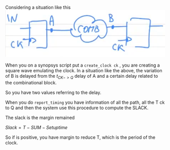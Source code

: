 Considering a situation like this
![](media/Pasted%20image%2020230529123302.png)

When you on a synopsys script put a  `create_clock ck` , you are creating a square wave emulating the clock. In a situation like the above, the variation of B is delayed from the $t_{CK->Q}$ delay of A and a certain delay related to the combinational block.

So you have two values referring to the delay.

When you do `report_timing` you have information of all the path, all the T ck to Q and then the system use this procedure to compute the SLACK.

The slack is the margin remained

$Slack = T - SUM - Setup time$

So if is positive, you have margin to reduce T, which is the period of the clock.




